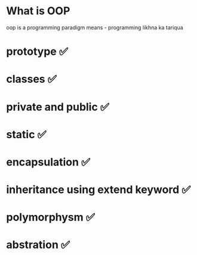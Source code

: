 # What is OOP

oop is a programming paradigm
means - programming likhna ka tariqua







# prototype                                 ✅
# classes                                   ✅
# private and public                        ✅
# static                                    ✅
<!-- static can acess form the main class which static has or jub bhi inherit karta ha tho static wala method bhi inherit hojata ha-->

# encapsulation                             ✅
# inheritance using extend keyword          ✅
# polymorphysm                              ✅
# abstration                                ✅
<!-- Abstraction in programming is about hiding the complex implementation details and exposing only the essential features or functionalities to the user. -->